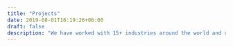 ```yaml
---
title: "Projects"
date: 2019-08-01T16:19:26+06:00
draft: false
description: "We have worked with 15+ industries around the world and on a variety of different projects. Check out some of our recent projects below."
---
```


